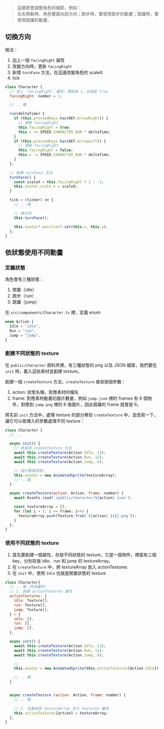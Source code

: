 > 這章節會調整角色的細節，例如：\
> 左右移動時，角色要面向該方向；跑步時，要使用跑步的動畫；跳躍時，要使用跳躍的動畫。

## 切換方向

做法：

1. 加上一個 `facingRight` 屬性
2. 改變方向時，更新 `facingRight`
3. 新增 `turnFace` 方法，在這邊改變角色的 scaleX
4. tick

```javascript
class Character {
  // 加上 `facingRight` 屬性，預設為 1，也就是 true
  facingRight: number = 1;

  // ...略

  run(deltaTime) {
    if (this.pressedKeys.has(KEY.ArrowRight)) {
      // 更新 facingRight
      this.facingRight = true;
      this.x += SPEED.CHARACTER_RUN * deltaTime;
    }
    if (this.pressedKeys.has(KEY.ArrowLeft)) {
      // 更新 facingRight
      this.facingRight = false;
      this.x -= SPEED.CHARACTER_RUN * deltaTime;
    }
  };

  // 新增 turnFace 方法
  turnFace() {
    const scaleX = this.facingRight ? 1 : -1;
    this.avatar.scale.x = scaleX;
  }

  tick = (ticker) => {
    // ...略

    // 換方向
    this.turnFace();

    this.avatar?.position?.set(this.x, this.y);
  };
}
```

## 依狀態使用不同動畫

### 定義狀態

角色會有三種狀態：

1. 閒置（idle）
2. 跑步（run）
3. 跳躍（jump）

在 `src/components/Character.ts` 裡，定義 enum

```javascript
enum Action {
  Idle = "idle",
  Run = "run",
  Jump = "jump",
}
```

### 創建不同狀態的 texture

在 `public/character` 資料夾裡，有三種狀態的 png 以及 JSON 檔案，我們要在 `init` 時，載入這些素材並創建 texture。

創建一個 `createTexture` 方法，`createTexture` 接收兩個參數：

1. action: 狀態名稱，對應素材的檔名
2. frame: 對應素材動畫的圖片數量，例如 `jump.json` 裡的 frames 有 6 個物件，對應到 `jump.png` 裡的 6 張圖片，因此跳躍的 frame 就會是 6，

將先前 `init` 方法中，處理 texture 的部分移到 `createTexture` 中，並改寫一下，讓它可以依傳入的參數處理不同 texture：

```javascript
class Character {
  // ...

  async init() {
    // 改為用 createTexture 方法
    await this.createTexture(Action.Idle, 11);
    await this.createTexture(Action.Run, 12);
    await this.createTexture(Action.Jump, 6);

    // 這行要再改寫⬇️
    this.avatar = new AnimatedSprite(textureArray);
    // ...略
  }

  async createTexture(action: Action, frame: number) {
    await Assets.load(`/public/character/${action}.json`);

    const textureArray = [];
    for (let i = 1; i <= frame; i++) {
      textureArray.push(Texture.from(`${action}_${i}.png`));
    }
  };
}
```

### 使用不同狀態的 texture

1. 首先要創建一個屬性，存放不同狀態的 texture，它是一個物件，裡面有三個 key，分別存放 idle、run 和 jump 的 textureArray。
2. 在 `createTexture` 中，將 textureArray 放入 actionTextures
3. 在 `init` 中，使用 `Idle` 也就是閒置狀態的 texture

```javascript
class Character{
  // ...略（其他屬性）
  // 1. 創建 actionTextures 屬性
  actionTextures: {
    idle: Texture[];
    run: Texture[];
    jump: Texture[];
  } = {
    idle: [],
    run: [],
    jump: [],
  };

  async init() {
    await this.createTexture(Action.Idle, 11);
    await this.createTexture(Action.Run, 12);
    await this.createTexture(Action.Jump, 6);

    //
    this.avatar = new AnimatedSprite(this.actionTextures[Action.Idle]);

    // ...略
  }


  async createTexture (action: Action, frame: number) {
    // ...略

    // 2. 在最後將 textureArray 存入 textures 屬性
    this.actionTextures[action] = textureArray;
  };
}
```

###
